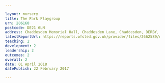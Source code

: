 ```yaml
---

layout: nursery
title: The Park Playgroup
urn: 206160
postcode: DE21 6LN
address: Chaddesden Memorial Hall, Chaddesden Lane, Chaddesden, DERBY, DE21 6LN
latestReportUrl: https://reports.ofsted.gov.uk/provider/files/2662589/urn/206160.pdf
teaching: 2
development: 2
leadership: 2
outcomes: 2
overall: 2
date: 01 April 2018 
datePublish: 22 February 2017

---
```

